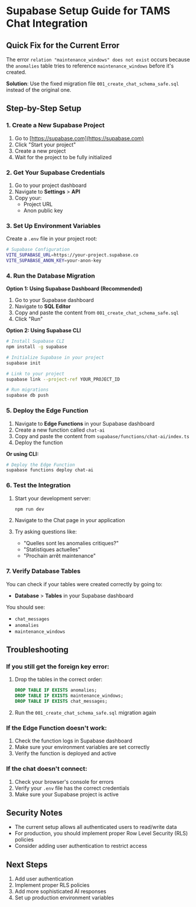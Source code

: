# Supabase Setup Guide for TAMS Chat Integration

## Quick Fix for the Current Error

The error `relation "maintenance_windows" does not exist` occurs because the `anomalies` table tries to reference `maintenance_windows` before it's created.

**Solution**: Use the fixed migration file `001_create_chat_schema_safe.sql` instead of the original one.

## Step-by-Step Setup

### 1. Create a New Supabase Project

1. Go to [https://supabase.com](https://supabase.com)
2. Click "Start your project"
3. Create a new project
4. Wait for the project to be fully initialized

### 2. Get Your Supabase Credentials

1. Go to your project dashboard
2. Navigate to **Settings** > **API**
3. Copy your:
   - Project URL
   - Anon public key

### 3. Set Up Environment Variables

Create a `.env` file in your project root:

```bash
# Supabase Configuration
VITE_SUPABASE_URL=https://your-project.supabase.co
VITE_SUPABASE_ANON_KEY=your-anon-key
```

### 4. Run the Database Migration

**Option 1: Using Supabase Dashboard (Recommended)**
1. Go to your Supabase dashboard
2. Navigate to **SQL Editor**
3. Copy and paste the content from `001_create_chat_schema_safe.sql`
4. Click "Run"

**Option 2: Using Supabase CLI**
```bash
# Install Supabase CLI
npm install -g supabase

# Initialize Supabase in your project
supabase init

# Link to your project
supabase link --project-ref YOUR_PROJECT_ID

# Run migrations
supabase db push
```

### 5. Deploy the Edge Function

1. Navigate to **Edge Functions** in your Supabase dashboard
2. Create a new function called `chat-ai`
3. Copy and paste the content from `supabase/functions/chat-ai/index.ts`
4. Deploy the function

**Or using CLI:**
```bash
# Deploy the Edge Function
supabase functions deploy chat-ai
```

### 6. Test the Integration

1. Start your development server:
   ```bash
   npm run dev
   ```

2. Navigate to the Chat page in your application
3. Try asking questions like:
   - "Quelles sont les anomalies critiques?"
   - "Statistiques actuelles"
   - "Prochain arrêt maintenance"

### 7. Verify Database Tables

You can check if your tables were created correctly by going to:
- **Database** > **Tables** in your Supabase dashboard

You should see:
- `chat_messages`
- `anomalies`
- `maintenance_windows`

## Troubleshooting

### If you still get the foreign key error:

1. Drop the tables in the correct order:
   ```sql
   DROP TABLE IF EXISTS anomalies;
   DROP TABLE IF EXISTS maintenance_windows;
   DROP TABLE IF EXISTS chat_messages;
   ```

2. Run the `001_create_chat_schema_safe.sql` migration again

### If the Edge Function doesn't work:

1. Check the function logs in Supabase dashboard
2. Make sure your environment variables are set correctly
3. Verify the function is deployed and active

### If the chat doesn't connect:

1. Check your browser's console for errors
2. Verify your `.env` file has the correct credentials
3. Make sure your Supabase project is active

## Security Notes

- The current setup allows all authenticated users to read/write data
- For production, you should implement proper Row Level Security (RLS) policies
- Consider adding user authentication to restrict access

## Next Steps

1. Add user authentication
2. Implement proper RLS policies
3. Add more sophisticated AI responses
4. Set up production environment variables
